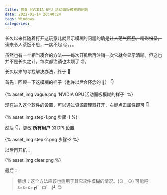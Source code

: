 ```yaml
---
title: 修复 NVIDIA GPU 活动面板模糊的问题
date: 2022-01-14 20:40:24
tags: Windows
categories:
---
```


长久以来伴随着打开这玩意儿就显示模糊的问题的确是~~让人荡气回肠，精彩纷呈，读来~~令人茶饭不思，一病不起 😑。。。

虽然也有一个相当凑合的方法——每次开机后再注销一次它就会显示清晰。但这也并不是长久之计，每次都注销也太烦了 😓。

<!--more-->

长久以来的寻找解决办法，终于 🤦‍

首先：回顾一下这模糊的样子（也许以后会怀念的 🧐） 👇

<div style="width: 32rem;">
{% asset_img vague.png 'NVIDIA GPU 活动面板模糊的样子' %}
</div>

现在进入这个软件的设置，可以通过资源管理器打开，右键点击属性即可 👇

<div style="width: 32rem;">
{% asset_img step-1.png 步骤-1 %}
</div>

然后 👇，更改 **所有用户** 的 DPI 设置

{% asset_img step-2.png 步骤-2 %}

以后再开机：

<div style="width: 32rem;">
{% asset_img clear.png %}
</div>

最后：

> 猜想：这个方法应该也适用于其它软件模糊的情况。(⊙﹏⊙) 可能吧 ε=ε=ε=┏(゜ロ゜;)┛ 😊
